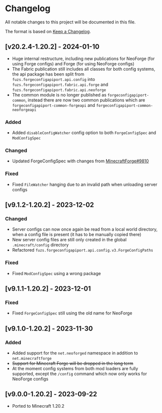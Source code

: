 # Changelog
All notable changes to this project will be documented in this file.

The format is based on [Keep a Changelog].

## [v20.2.4-1.20.2] - 2024-01-10
- Huge internal restructure, including new publications for NeoForge (for using Forge configs) and Forge (for using NeoForge configs)
- The Fabric publication still includes all classes for both config systems, the api package has been split from `fuzs.forgeconfigapiport.api.config` into `fuzs.forgeconfigapiport.fabric.api.forge` and `fuzs.forgeconfigapiport.fabric.api.neoforge`
- The common module is no longer published as `forgeconfigapiport-common`, instead there are now two common publications which are `forgeconfigapiport-common-forgeapi` and `forgeconfigapiport-common-neoforgeapi`
### Added
- Added `disableConfigWatcher` config option to both `ForgeConfigSpec` and `ModConfigSpec`
### Changed
- Updated ForgeConfigSpec with changes from [MinecraftForge#9810](https://github.com/MinecraftForge/MinecraftForge/pull/9810)
### Fixed
- Fixed `FileWatcher` hanging due to an invalid path when unloading server configs

## [v9.1.2-1.20.2] - 2023-12-02
### Changed
- Server configs can now once again be read from a local world directory, when a config file is present (it has to be manually copied there)
- New server config files are still only created in the global `.minecraft/config` directory
- Refactored `fuzs.forgeconfigapiport.api.config.v3.ForgeConfigPaths`
### Fixed
- Fixed `ModConfigSpec` using a wrong package

## [v9.1.1-1.20.2] - 2023-12-01
### Fixed
- Fixed `ForgeConfigSpec` still using the old name for NeoForge

## [v9.1.0-1.20.2] - 2023-11-30
### Added
- Added support for the `net.neoforged` namespace in addition to `net.minecraftforge`
- ~~Support for Minecraft Forge will be dropped in the long term~~
- At the moment config systems from both mod loaders are fully supported, except the `/config` command which now only works for NeoForge configs

## [v9.0.0-1.20.2] - 2023-09-22
- Ported to Minecraft 1.20.2

[Keep a Changelog]: https://keepachangelog.com/en/1.0.0/
